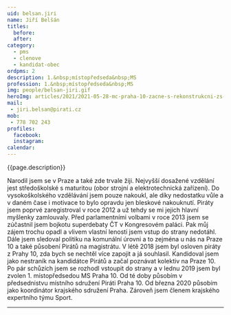 ```yaml
---
uid: belsan.jiri
name: Jiří Belšán
titles:
  before: 
  after:
category:
  - pms
  - clenove
  - kandidat-obec
ordpms: 2
description: 1.&nbsp;místopředseda&nbsp;MS
profession: 1.&nbsp;místopředseda&nbsp;MS
img: people/belsan-jiri.gif
heroImg: articles/2021/2021-05-28-mc-praha-10-zacne-s-rekonstrukcni-zs-v-olsinach.jpg
mail:
 - jiri.belsan@pirati.cz
mob:
 - 778 702 243
profiles:
  facebook: 
  instagram: 
calendar: 
---
```


{{page.description}}

Narodil jsem se v Praze a také zde trvale žiji.
Nejvyšší dosažené vzdělání jest středoškolské s maturitou (obor strojní a elektrotechnická zařízení). Do vysokoškolského vzdělávání jsem pouze nakoukl, ale díky nedostatku vůle a v daném čase i motivace to bylo opravdu jen bleskové nakouknutí. Piráty jsem poprvé zaregistroval v roce 2012 a už tehdy se mi jejich hlavní myšlenky zamlouvaly. Před parlamentními volbami v roce 2013 jsem se zúčastnil jsem bojkotu superdebaty ČT v Kongresovém paláci. Pak můj zájem trochu opadl a vlivem vlastní lenosti jsem vstup do strany nedotáhl. Dále jsem sledoval politiku na komunální úrovni a to zejména u nás na Praze 10 a také působení Pirátů na magistrátu. V létě 2018 jsem byl osloven piráty z Prahy 10, zda bych se nechtěl více zapojit a já souhlasil. Kandidoval jsem jako nestraník na kandidátce Pirátů a začal poznávat kolektiv na Praze 10. Po pár schůzích jsem se rozhodl vstoupit do strany a v lednu 2019 jsem byl zvolen 1. místopředsedou MS Praha 10. Od té doby působím v předsednistvu místního sdružení Piráti Praha 10. Od března 2020 působím jako koordinátor krajského sdružení Praha. Zároveň jsem členem krajského expertního týmu Sport.



---
